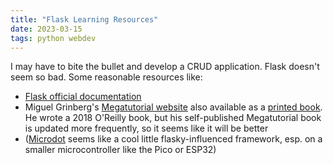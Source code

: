 ```yaml
---
title: "Flask Learning Resources"
date: 2023-03-15
tags: python webdev
---
```

I may have to bite the bullet and develop a CRUD application. Flask doesn't seem so bad.  Some reasonable resources like:
- [Flask official documentation](https://flask.palletsprojects.com/en/2.2.x/)
- Miguel Grinberg's [Megatutorial website](https://blog.miguelgrinberg.com/post/flask-mega-tutorial-update-flask-2-0-and-more) also available as a [printed book](https://amzn.to/3YWKNRD).  He wrote a 2018 O'Reilly book, but his self-published Megatutorial book is updated more frequently, so it seems like it will be better
- ([Microdot](http://www.doctormonk.com/2022/09/a-better-web-server-for-raspberry-pi.html) seems like a cool little flasky-influenced framework, esp. on a smaller microcontroller like the Pico or ESP32)

